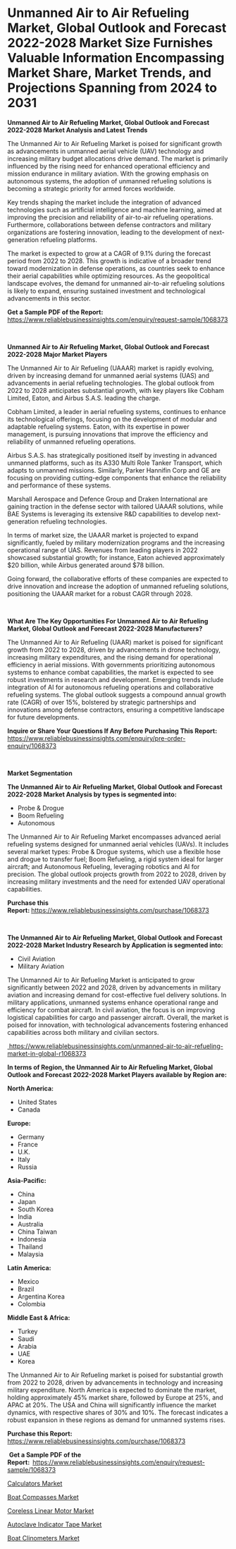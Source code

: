 <p><h1>Unmanned Air to Air Refueling Market, Global Outlook and Forecast 2022-2028 Market Size Furnishes Valuable Information Encompassing Market Share, Market Trends, and Projections Spanning from 2024 to 2031</h1></p><p><strong>Unmanned Air to Air Refueling Market, Global Outlook and Forecast 2022-2028 Market Analysis and Latest Trends</strong></p>
<p><p>The Unmanned Air to Air Refueling Market is poised for significant growth as advancements in unmanned aerial vehicle (UAV) technology and increasing military budget allocations drive demand. The market is primarily influenced by the rising need for enhanced operational efficiency and mission endurance in military aviation. With the growing emphasis on autonomous systems, the adoption of unmanned refueling solutions is becoming a strategic priority for armed forces worldwide.</p><p>Key trends shaping the market include the integration of advanced technologies such as artificial intelligence and machine learning, aimed at improving the precision and reliability of air-to-air refueling operations. Furthermore, collaborations between defense contractors and military organizations are fostering innovation, leading to the development of next-generation refueling platforms.</p><p>The market is expected to grow at a CAGR of 9.1% during the forecast period from 2022 to 2028. This growth is indicative of a broader trend toward modernization in defense operations, as countries seek to enhance their aerial capabilities while optimizing resources. As the geopolitical landscape evolves, the demand for unmanned air-to-air refueling solutions is likely to expand, ensuring sustained investment and technological advancements in this sector.</p></p>
<p><strong>Get a Sample PDF of the Report:&nbsp;</strong> <a href="https://www.reliablebusinessinsights.com/enquiry/request-sample/1068373?utm_campaign=84&utm_medium=2&utm_source=Github&utm_content=ia&utm_term=03122024&utm_id=unmanned-air-to-air-refueling-market-global-outlook-and-forecast-2022-2028">https://www.reliablebusinessinsights.com/enquiry/request-sample/1068373</a></p>
<p>&nbsp;</p>
<p><strong>Unmanned Air to Air Refueling Market, Global Outlook and Forecast 2022-2028 Major Market Players</strong></p>
<p><p>The Unmanned Air to Air Refueling (UAAAR) market is rapidly evolving, driven by increasing demand for unmanned aerial systems (UAS) and advancements in aerial refueling technologies. The global outlook from 2022 to 2028 anticipates substantial growth, with key players like Cobham Limited, Eaton, and Airbus S.A.S. leading the charge.</p><p>Cobham Limited, a leader in aerial refueling systems, continues to enhance its technological offerings, focusing on the development of modular and adaptable refueling systems. Eaton, with its expertise in power management, is pursuing innovations that improve the efficiency and reliability of unmanned refueling operations.</p><p>Airbus S.A.S. has strategically positioned itself by investing in advanced unmanned platforms, such as its A330 Multi Role Tanker Transport, which adapts to unmanned missions. Similarly, Parker Hannifin Corp and GE are focusing on providing cutting-edge components that enhance the reliability and performance of these systems.</p><p>Marshall Aerospace and Defence Group and Draken International are gaining traction in the defense sector with tailored UAAAR solutions, while BAE Systems is leveraging its extensive R&D capabilities to develop next-generation refueling technologies.</p><p>In terms of market size, the UAAAR market is projected to expand significantly, fueled by military modernization programs and the increasing operational range of UAS. Revenues from leading players in 2022 showcased substantial growth; for instance, Eaton achieved approximately $20 billion, while Airbus generated around $78 billion.</p><p>Going forward, the collaborative efforts of these companies are expected to drive innovation and increase the adoption of unmanned refueling solutions, positioning the UAAAR market for a robust CAGR through 2028.</p></p>
<p>&nbsp;</p>
<p><strong>What Are The Key Opportunities For Unmanned Air to Air Refueling Market, Global Outlook and Forecast 2022-2028 Manufacturers?</strong></p>
<p><p>The Unmanned Air to Air Refueling (UAAR) market is poised for significant growth from 2022 to 2028, driven by advancements in drone technology, increasing military expenditures, and the rising demand for operational efficiency in aerial missions. With governments prioritizing autonomous systems to enhance combat capabilities, the market is expected to see robust investments in research and development. Emerging trends include integration of AI for autonomous refueling operations and collaborative refueling systems. The global outlook suggests a compound annual growth rate (CAGR) of over 15%, bolstered by strategic partnerships and innovations among defense contractors, ensuring a competitive landscape for future developments.</p></p>
<p><strong>Inquire or Share Your Questions If Any Before Purchasing This Report:</strong> <a href="https://www.reliablebusinessinsights.com/enquiry/pre-order-enquiry/1068373?utm_campaign=84&utm_medium=2&utm_source=Github&utm_content=ia&utm_term=03122024&utm_id=unmanned-air-to-air-refueling-market-global-outlook-and-forecast-2022-2028">https://www.reliablebusinessinsights.com/enquiry/pre-order-enquiry/1068373</a></p>
<p>&nbsp;</p>
<p><strong>Market Segmentation</strong></p>
<p><strong>The Unmanned Air to Air Refueling Market, Global Outlook and Forecast 2022-2028 Market Analysis by types is segmented into:</strong></p>
<p><ul><li>Probe & Drogue</li><li>Boom Refueling</li><li>Autonomous</li></ul></p>
<p><p>The Unmanned Air to Air Refueling Market encompasses advanced aerial refueling systems designed for unmanned aerial vehicles (UAVs). It includes several market types: Probe & Drogue systems, which use a flexible hose and drogue to transfer fuel; Boom Refueling, a rigid system ideal for larger aircraft; and Autonomous Refueling, leveraging robotics and AI for precision. The global outlook projects growth from 2022 to 2028, driven by increasing military investments and the need for extended UAV operational capabilities.</p></p>
<p><strong>Purchase this Report:&nbsp;</strong><a href="https://www.reliablebusinessinsights.com/purchase/1068373?utm_campaign=84&utm_medium=2&utm_source=Github&utm_content=ia&utm_term=03122024&utm_id=unmanned-air-to-air-refueling-market-global-outlook-and-forecast-2022-2028">https://www.reliablebusinessinsights.com/purchase/1068373</a></p>
<p>&nbsp;</p>
<p><strong>The Unmanned Air to Air Refueling Market, Global Outlook and Forecast 2022-2028 Market Industry Research by Application is segmented into:</strong></p>
<p><ul><li>Civil Aviation</li><li>Military Aviation</li></ul></p>
<p><p>The Unmanned Air to Air Refueling Market is anticipated to grow significantly between 2022 and 2028, driven by advancements in military aviation and increasing demand for cost-effective fuel delivery solutions. In military applications, unmanned systems enhance operational range and efficiency for combat aircraft. In civil aviation, the focus is on improving logistical capabilities for cargo and passenger aircraft. Overall, the market is poised for innovation, with technological advancements fostering enhanced capabilities across both military and civilian sectors.</p></p>
<p><a href="https://www.reliablebusinessinsights.com/unmanned-air-to-air-refueling-market-in-global-r1068373?utm_campaign=84&utm_medium=2&utm_source=Github&utm_content=ia&utm_term=03122024&utm_id=unmanned-air-to-air-refueling-market-global-outlook-and-forecast-2022-2028">&nbsp;https://www.reliablebusinessinsights.com/unmanned-air-to-air-refueling-market-in-global-r1068373</a></p>
<p><strong>In terms of Region, the Unmanned Air to Air Refueling Market, Global Outlook and Forecast 2022-2028 Market Players available by Region are:</strong></p>
<p>
    <p> <strong> North America: </strong>
        <ul>
            <li>United States</li>
            <li>Canada</li>
        </ul>
        </p> 
    <p> <strong> Europe: </strong>
        <ul>
            <li>Germany</li>
            <li>France</li>
            <li>U.K.</li>
            <li>Italy</li>
            <li>Russia</li>
        </ul>
        </p> 
    <p> <strong> Asia-Pacific: </strong>
        <ul>
            <li>China</li>
            <li>Japan</li>
            <li>South Korea</li>
            <li>India</li>
            <li>Australia</li>
            <li>China Taiwan</li>
            <li>Indonesia</li>
            <li>Thailand</li>
            <li>Malaysia</li>
        </ul>
        </p> 
    <p> <strong> Latin America: </strong>
        <ul>
            <li>Mexico</li>
            <li>Brazil</li>
            <li>Argentina Korea</li>
            <li>Colombia</li>
        </ul>
        </p> 
    <p> <strong> Middle East & Africa: </strong>
        <ul>
            <li>Turkey</li>
            <li>Saudi</li>
            <li>Arabia</li>
            <li>UAE</li>
            <li>Korea</li>
        </ul>
    </p>
    </p>
<p><p>The Unmanned Air to Air Refueling market is poised for substantial growth from 2022 to 2028, driven by advancements in technology and increasing military expenditure. North America is expected to dominate the market, holding approximately 45% market share, followed by Europe at 25%, and APAC at 20%. The USA and China will significantly influence the market dynamics, with respective shares of 30% and 10%. The forecast indicates a robust expansion in these regions as demand for unmanned systems rises.</p></p>
<p><strong>Purchase this Report: </strong><a href="https://www.reliablebusinessinsights.com/purchase/1068373?utm_campaign=84&utm_medium=2&utm_source=Github&utm_content=ia&utm_term=03122024&utm_id=unmanned-air-to-air-refueling-market-global-outlook-and-forecast-2022-2028">https://www.reliablebusinessinsights.com/purchase/1068373</a></p>
<p>&nbsp;<strong>Get a Sample PDF of the Report:&nbsp;&nbsp;</strong><a href="https://www.reliablebusinessinsights.com/enquiry/request-sample/1068373?utm_campaign=84&utm_medium=2&utm_source=Github&utm_content=ia&utm_term=03122024&utm_id=unmanned-air-to-air-refueling-market-global-outlook-and-forecast-2022-2028">https://www.reliablebusinessinsights.com/enquiry/request-sample/1068373</a></p>
<p><strong></strong></p>
<p><p><a href="https://www.linkedin.com/pulse/market-dynamics-future-trends-global-calculators-sector-forecasted-td8te?utm_campaign=84&utm_medium=2&utm_source=Github&utm_content=ia&utm_term=03122024&utm_id=unmanned-air-to-air-refueling-market-global-outlook-and-forecast-2022-2028">Calculators Market</a></p><p><a href="https://issuu.com/reportprime-2/docs/boat-compasses-market-size-2030.pptx?utm_campaign=84&utm_medium=2&utm_source=Github&utm_content=ia&utm_term=03122024&utm_id=unmanned-air-to-air-refueling-market-global-outlook-and-forecast-2022-2028">Boat Compasses Market</a></p><p><a href="https://www.linkedin.com/pulse/projected-revenue-growth-coreless-linear-motor-market-125-cagr-yhhhf?utm_campaign=84&utm_medium=2&utm_source=Github&utm_content=ia&utm_term=03122024&utm_id=unmanned-air-to-air-refueling-market-global-outlook-and-forecast-2022-2028">Coreless Linear Motor Market</a></p><p><a href="https://www.linkedin.com/pulse/study-extensively-examines-autoclave-indicator-tapemarket-t7lue?utm_campaign=84&utm_medium=2&utm_source=Github&utm_content=ia&utm_term=03122024&utm_id=unmanned-air-to-air-refueling-market-global-outlook-and-forecast-2022-2028">Autoclave Indicator Tape Market</a></p><p><a href="https://issuu.com/reportprime-2/docs/boat-clinometers-market-size-2030.pptx?utm_campaign=84&utm_medium=2&utm_source=Github&utm_content=ia&utm_term=03122024&utm_id=unmanned-air-to-air-refueling-market-global-outlook-and-forecast-2022-2028">Boat Clinometers Market</a></p></p>